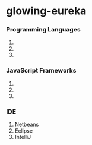 # glowing-eureka

### Programming Languages
1. 
2. 
3. 

### JavaScript Frameworks
1. 
2. 
3. 

### IDE
1. Netbeans
2. Eclipse
3. IntelliJ